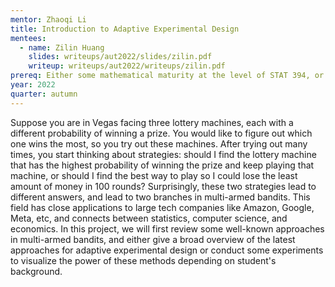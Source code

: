 ```yaml
---
mentor: Zhaoqi Li
title: Introduction to Adaptive Experimental Design
mentees:
  - name: Zilin Huang
    slides: writeups/aut2022/slides/zilin.pdf
    writeup: writeups/aut2022/writeups/zilin.pdf
prereq: Either some mathematical maturity at the level of STAT 394, or some familiarity with Python.
year: 2022
quarter: autumn
---
```

Suppose you are in Vegas facing three lottery machines, each with a different probability of winning a prize. You would like to figure out which one wins the most, so you try out these machines. After trying out many times, you start thinking about strategies: should I find the lottery machine that has the highest probability of winning the prize and keep playing that machine, or should I find the best way to play so I could lose the least amount of money in 100 rounds? Surprisingly, these two strategies lead to different answers, and lead to two branches in multi-armed bandits. This field has close applications to large tech companies like Amazon, Google, Meta, etc, and connects between statistics, computer science, and economics. In this project, we will first review some well-known approaches in multi-armed bandits, and either give a broad overview of the latest approaches for adaptive experimental design or conduct some experiments to visualize the power of these methods depending on student's background.
